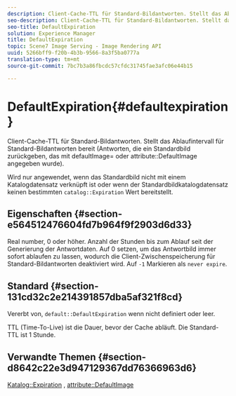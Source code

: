 ```yaml
---
description: Client-Cache-TTL für Standard-Bildantworten. Stellt das Ablaufintervall für Standard-Bildantworten bereit (Antworten, die ein Standardbild zurückgeben, das mit defaultImage= oder attribute DefaultImage angegeben wurde).
seo-description: Client-Cache-TTL für Standard-Bildantworten. Stellt das Ablaufintervall für Standard-Bildantworten bereit (Antworten, die ein Standardbild zurückgeben, das mit defaultImage= oder attribute DefaultImage angegeben wurde).
seo-title: DefaultExpiration
solution: Experience Manager
title: DefaultExpiration
topic: Scene7 Image Serving - Image Rendering API
uuid: 5266bff9-f20b-4b3b-9566-8a3f5ba0777a
translation-type: tm+mt
source-git-commit: 7bc7b3a86fbcdc57cfdc31745fae3afc06e44b15

---
```



# DefaultExpiration{#defaultexpiration}

Client-Cache-TTL für Standard-Bildantworten. Stellt das Ablaufintervall für Standard-Bildantworten bereit (Antworten, die ein Standardbild zurückgeben, das mit defaultImage= oder attribute::DefaultImage angegeben wurde).

Wird nur angewendet, wenn das Standardbild nicht mit einem Katalogdatensatz verknüpft ist oder wenn der Standardbildkatalogdatensatz keinen bestimmten `catalog::Expiration` Wert bereitstellt.

## Eigenschaften {#section-e564512476604fd7b964f9f2903d6d33}

Real number, 0 oder höher. Anzahl der Stunden bis zum Ablauf seit der Generierung der Antwortdaten. Auf 0 setzen, um das Antwortbild immer sofort ablaufen zu lassen, wodurch die Client-Zwischenspeicherung für Standard-Bildantworten deaktiviert wird. Auf `-1` Markieren als `never expire`.

## Standard {#section-131cd32c2e214391857dba5af321f8cd}

Vererbt von, `default::DefaultExpiration` wenn nicht definiert oder leer.

TTL (Time-To-Live) ist die Dauer, bevor der Cache abläuft. Die Standard-TTL ist 1 Stunde.

## Verwandte Themen {#section-d8642c22e3d947129367dd76366963d6}

[Katalog::Expiration](../../../../../is-api/image-catalog/image-serving-api-ref/c-image-catalog-reference/c-image-svg-data-reference/c-svg-data-reference/r-expiration-svg.md#reference-a7afd668ecbb4d2da65d86259aa6a28a) , [attribute::DefaultImage](../../../../../is-api/image-catalog/image-serving-api-ref/c-image-catalog-reference/c-attributes-reference/r-is-cat-defaultimage.md#reference-8e9900e129f54ed68462a3c2fc3bc433)
